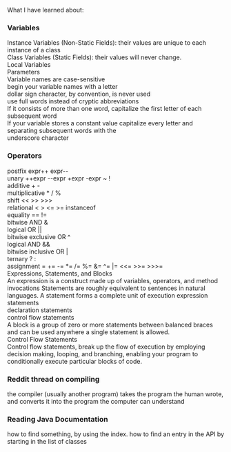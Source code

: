 What I have learned about:
### Variables
Instance Variables (Non-Static Fields): their values are unique to each instance of a class<br>
Class Variables (Static Fields): their values will never change.<br>
Local Variables<br>
Parameters<br>
Variable names are case-sensitive<br>
begin your variable names with a letter<br>
dollar sign character, by convention, is never used<br>
use full words instead of cryptic abbreviations<br>
If it consists of more than one word, capitalize the first letter of each subsequent word<br>
If your variable stores a constant value capitalize every letter and separating subsequent words with the <br>underscore character
### Operators
postfix expr++ expr-- <br>
unary ++expr --expr +expr -expr ~ !<br>
additive + -<br>
multiplicative * / %<br>
shift << >> >>><br>
relational < > <= >= instanceof<br>
equality == !=<br>
bitwise AND &<br>
logical OR ||<br>
bitwise exclusive OR ^<br>
logical AND &&<br>
bitwise inclusive OR |<br>
ternary ? :<br>
assignment = += -= *= /= %= &= ^= |= <<= >>= >>>=<br>
Expressions, Statements, and Blocks<br>
An expression is a construct made up of variables, operators, and method invocations
Statements are roughly equivalent to sentences in natural languages. A statement forms a complete unit of execution
expression statements<br>
declaration statements<br>
control flow statements<br>
A block is a group of zero or more statements between balanced braces and can be used anywhere a single statement is allowed.<br>
Control Flow Statements<br>
Control flow statements, break up the flow of execution by employing decision making, looping, and branching, enabling your program to conditionally execute particular blocks of code.<br>

### Reddit thread on compiling<br>
the compiler (usually another program) takes the program the human wrote, and converts it into the program the computer can understand

### Reading Java Documentation <br>
how to find something, by using the index.
how to find an entry in the API by starting in the list of classes